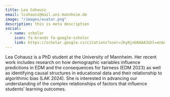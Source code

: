 ```yaml
---
title: Lea Cohausz 
email: lcohausz@mail.uni-mannheim.de
image: "/images/avatar.png"
description: this is meta description
social:
  - name: scholar
    icon: fa-brands fa-google-scholar
    link: https://scholar.google.cz/citations?user=Jky0jnUAAAAJ&hl=en&oi=ao
---
```


Lea Cohausz is a PhD student at the University of Mannheim. Her recent work includes research on how demographic variables influence predictions in EDM and the consequences for fairness (EDM 2023) as well as identifying causal structures in educational data and their relationship to algorithmic bias (LAK 2024). She is interested in advancing our understanding of the complex relationships of factors that influence students’ learning outcomes.